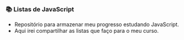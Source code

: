 ### 📚 Listas de JavaScript 

- Repositório para armazenar meu progresso estudando JavaScript.
- Aqui irei compartilhar as listas que faço para o meu curso.

